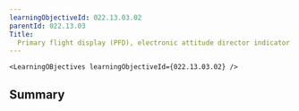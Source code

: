 ```yaml
---
learningObjectiveId: 022.13.03.02
parentId: 022.13.03
Title:
  Primary flight display (PFD), electronic attitude director indicator (EADI)
---
```


```tsx eval
<LearningOBjectives learningObjectiveId={022.13.03.02} />
```

## Summary
